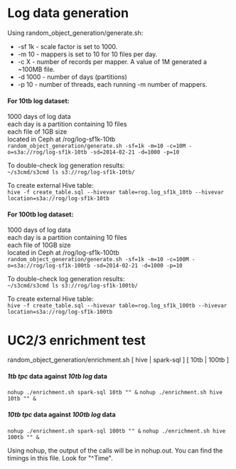 # Log data generation

Using random_object_generation/generate.sh:
  * -sf 1k - scale factor is set to 1000.
  * -m 10 - mappers is set to 10 for 10 files per day.
  * -c X - number of records per mapper. A value of 1M generated a ~100MB file.
  * -d 1000 - number of days (partitions)
  * -p 10 - number of threads, each running -m number of mappers.

#### For 10tb log dataset:

1000 days of log data  
each day is a partition containing 10 files  
each file of 1GB size  
located in Ceph at /rog/log-sf1k-10tb  
`random_object_generation/generate.sh -sf=1k -m=10 -c=10M -o=s3a://rog/log-sf1k-10tb -sd=2014-02-21 -d=1000 -p=10`

To double-check log generation results:  
`~/s3cmd/s3cmd ls s3://rog/log-sf1k-10tb/`

To create external Hive table:  
`hive -f create_table.sql --hivevar table=rog.log_sf1k_10tb --hivevar location=s3a://rog/log-sf1k-10tb`

#### For 100tb log dataset:

1000 days of log data  
each day is a partition containing 10 files  
each file of 10GB size  
located in Ceph at /rog/log-sf1k-100tb  
`random_object_generation/generate.sh -sf=1k -m=10 -c=100M -o=s3a://rog/log-sf1k-100tb -sd=2014-02-21 -d=1000 -p=10`

To double-check log generation results:  
`~/s3cmd/s3cmd ls s3://rog/log-sf1k-100tb/`

To create external Hive table:  
`hive -f create_table.sql --hivevar table=rog.log_sf1k_100tb --hivevar location=s3a://rog/log-sf1k-100tb`

# UC2/3 enrichment test

random_object_generation/enrichment.sh [ hive | spark-sql ] [ 10tb | 100tb ] <optional suffix output directory name>  

#### _1tb tpc_ data against _10tb log_ data
`nohup ./enrichment.sh spark-sql 10tb "" &`
`nohup ./enrichment.sh hive 10tb "" &`

#### _10tb tpc_ data against _100tb log_ data
`nohup ./enrichment.sh spark-sql 100tb "" &`
`nohup ./enrichment.sh hive 100tb "" &`

Using nohup, the output of the calls will be in nohup.out. You can find the timings in this file. Look for "^Time".

